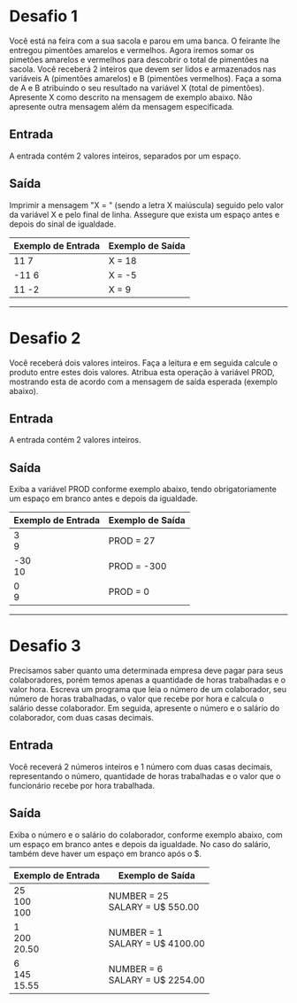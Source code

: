 # Desafio 1
Você está na feira com a sua sacola e parou em uma banca. O feirante lhe entregou pimentões amarelos e vermelhos. Agora iremos somar os pimetões amarelos e vermelhos para descobrir o total de pimentões na sacola.  Você receberá 2 inteiros que devem ser lidos e armazenados nas variáveis A (pimentões amarelos) e B (pimentões vermelhos). Faça a soma de A e B atribuindo o seu resultado na variável X (total de pimentões). Apresente X como descrito na mensagem de exemplo abaixo. Não apresente outra mensagem além da mensagem especificada.

## Entrada
A entrada contém 2 valores inteiros, separados por um espaço.

## Saída
Imprimir a mensagem "X = " (sendo a letra X maiúscula) seguido pelo valor da variável X e pelo final de linha. Assegure que exista um espaço antes e depois do sinal de igualdade.
 
| Exemplo de Entrada | Exemplo de Saída |
|--------------------|------------------|
| 11 7               | X = 18           |
| -11 6              | X = -5           |
| 11 -2              | X = 9            |

---

# Desafio 2
Você receberá dois valores inteiros. Faça a leitura e em seguida calcule o produto entre estes dois valores. Atribua esta operação à variável PROD, mostrando esta de acordo com a mensagem de saída esperada (exemplo abaixo).   

## Entrada
A entrada contém 2 valores inteiros.

## Saída
Exiba a variável PROD conforme exemplo abaixo, tendo obrigatoriamente um espaço em branco antes e depois da igualdade.

| Exemplo de Entrada | Exemplo de Saída |
|--------------------|------------------|
| 3 <br> 9           | PROD = 27        |
| -30 <br> 10        | PROD = -300      |
| 0 <br> 9           | PROD = 0         |

---

# Desafio 3
Precisamos saber quanto uma determinada empresa deve pagar para seus colaboradores, porém temos apenas a quantidade de horas trabalhadas e o valor hora. Escreva um programa que leia o número de um colaborador, seu número de horas trabalhadas, o valor que recebe por hora e calcula o salário desse colaborador. Em seguida, apresente o número e o salário do colaborador, com duas casas decimais.

## Entrada
Você receverá 2 números inteiros e 1 número com duas casas decimais, representando o número, quantidade de horas trabalhadas e o valor que o funcionário recebe por hora trabalhada.

## Saída
Exiba o número e o salário do colaborador, conforme exemplo abaixo, com um espaço em branco antes e depois da igualdade. No caso do salário, também deve haver um espaço em branco após o $.

| Exemplo de Entrada | Exemplo de Saída |
|--------------------|------------------|
| 25 <br> 100 <br>   100 | NUMBER = 25 <br> SALARY = U$ 550.00 |
|  1 <br> 200 <br> 20.50 | NUMBER = 1 <br> SALARY = U$ 4100.00 |
|  6 <br> 145 <br> 15.55 | NUMBER = 6 <br> SALARY = U$ 2254.00 |